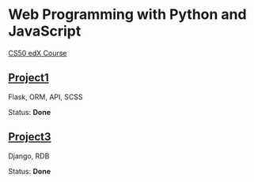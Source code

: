 # Web Programming with Python and JavaScript

[CS50 edX Course](https://www.edx.org/course/cs50s-web-programming-with-python-and-javascript)

## [Project1](https://github.com/mxhsb/cs50_web/blob/master/project1)

Flask, ORM, API, SCSS  

Status: **Done**  

## [Project3](https://github.com/mxhsb/cs50_web/blob/master/project3)

Django, RDB  

Status: **Done**
